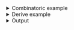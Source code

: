 <details><summary>Combinatoric example</summary>

```no_run
#[derive(Debug, Clone)]
pub struct Cmd {
    flag: bool,
    arg: usize,
}

#[derive(Debug, Clone)]
pub struct Options {
    flag: bool,
    cmd: Cmd,
}

fn cmd() -> impl Parser<Cmd> {
    let flag = long("flag")
        .help("This flag is specific to command")
        .switch();
    let arg = long("arg").argument::<usize>("ARG");
    construct!(Cmd { flag, arg })
        .to_options()
        .descr("Command to do something")
        .command("cmd")
        // you can chain add extra short and long names
        .short('c')
}

pub fn options() -> OptionParser<Options> {
    let flag = long("flag")
        .help("This flag is specific to the outer layer")
        .switch();
    construct!(Options { flag, cmd() }).to_options()
}
```

</details>
<details><summary>Derive example</summary>

```no_run
#[derive(Debug, Clone, Bpaf)]
// `command` annotation with no name gets the name from the object it is attached to,
// but you can override it using something like #[bpaf(command("my_command"))]
// you can chain more short and long names here to serve as aliases
#[bpaf(command("cmd"), short('c'))]
/// Command to do something
pub struct Cmd {
    /// This flag is specific to command
    flag: bool,
    arg: usize,
}

#[derive(Debug, Clone, Bpaf)]
#[bpaf(options)]
pub struct Options {
    /// This flag is specific to the outer layer
    flag: bool,
    #[bpaf(external)]
    cmd: Cmd,
}
```

</details>
<details><summary>Output</summary>

Commands show up on both outer level help


<div class='bpaf-doc'>
$ app --help<br>
<p><b>Usage</b>: <tt><b>app</b></tt> [<tt><b>--flag</b></tt>] <tt><i>COMMAND ...</i></tt></p><p><div>
<b>Available options:</b></div><dl><dt><tt><b>    --flag</b></tt></dt>
<dd>This flag is specific to the outer layer</dd>
<dt><tt><b>-h</b></tt>, <tt><b>--help</b></tt></dt>
<dd>Prints help information</dd>
</dl>
</p><p><div>
<b>Available commands:</b></div><dl><dt><tt><b>cmd</b></tt>, <tt><b>c</b></tt></dt>
<dd>Command to do something</dd>
</dl>
</p>
<style>
div.bpaf-doc {
    padding: 14px;
    background-color:var(--code-block-background-color);
    font-family: "Source Code Pro", monospace;
    margin-bottom: 0.75em;
}
div.bpaf-doc dt { margin-left: 1em; }
div.bpaf-doc dd { margin-left: 3em; }
div.bpaf-doc dl { margin-top: 0; padding-left: 1em; }
div.bpaf-doc  { padding-left: 1em; }
</style>
</div>


As well as showing their own help


<div class='bpaf-doc'>
$ app cmd --help<br>
<p>Command to do something</p><p><b>Usage</b>: <tt><b>app</b></tt> <tt><b>cmd</b></tt> [<tt><b>--flag</b></tt>] <tt><b>--arg</b></tt>=<tt><i>ARG</i></tt></p><p><div>
<b>Available options:</b></div><dl><dt><tt><b>    --flag</b></tt></dt>
<dd>This flag is specific to command</dd>
<dt><tt><b>    --arg</b></tt>=<tt><i>ARG</i></tt></dt>
<dt><tt><b>-h</b></tt>, <tt><b>--help</b></tt></dt>
<dd>Prints help information</dd>
</dl>
</p>
<style>
div.bpaf-doc {
    padding: 14px;
    background-color:var(--code-block-background-color);
    font-family: "Source Code Pro", monospace;
    margin-bottom: 0.75em;
}
div.bpaf-doc dt { margin-left: 1em; }
div.bpaf-doc dd { margin-left: 3em; }
div.bpaf-doc dl { margin-top: 0; padding-left: 1em; }
div.bpaf-doc  { padding-left: 1em; }
</style>
</div>


In this example there's only one command and it is required, so is the argument inside of it


<div class='bpaf-doc'>
$ app cmd --arg 42<br>
Options { flag: false, cmd: Cmd { flag: false, arg: 42 } }
</div>


If you don't specify this command - parsing will fail

You can have the same flag names inside and outside of the command, but it might be confusing
for the end user. This example enables the outer flag


<div class='bpaf-doc'>
$ app --flag cmd --arg 42<br>
Options { flag: true, cmd: Cmd { flag: false, arg: 42 } }
</div>



And this one - both inside and outside


<div class='bpaf-doc'>
$ app --flag cmd --arg 42 --flag<br>
Options { flag: true, cmd: Cmd { flag: true, arg: 42 } }
</div>


And that's the confusing part - unless you add context restrictions with
[`adjacent`](crate::ParseCon::adjacent) and parse command first - outer flag wins.
So it's best not to mix names on different levels


<div class='bpaf-doc'>
$ app cmd --arg 42 --flag<br>
Options { flag: true, cmd: Cmd { flag: false, arg: 42 } }
</div>

</details>